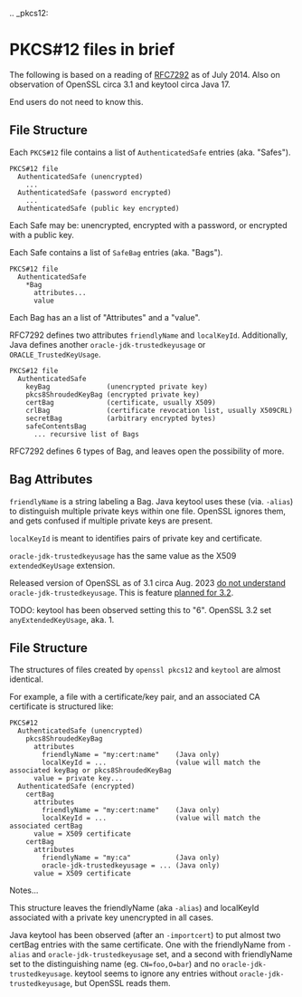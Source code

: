 .. _pkcs12:

# PKCS#12 files in brief

The following is based on a reading of [RFC7292](https://datatracker.ietf.org/doc/html/rfc7292) as of July 2014.
Also on observation of OpenSSL circa 3.1 and keytool circa Java 17.

End users do not need to know this.

## File Structure

Each `PKCS#12` file contains a list of `AuthenticatedSafe` entries (aka. "Safes").

```
PKCS#12 file
  AuthenticatedSafe (unencrypted)
    ...
  AuthenticatedSafe (password encrypted)
    ...
  AuthenticatedSafe (public key encrypted)
```

Each Safe may be: unencrypted, encrypted with a password, or encrypted with a public key.

Each Safe contains a list of `SafeBag` entries (aka. "Bags").

```
PKCS#12 file
  AuthenticatedSafe
    *Bag
      attributes...
      value
```

Each Bag has an a list of "Attributes" and a "value".

RFC7292 defines two attributes `friendlyName` and `localKeyId`.
Additionally, Java defines another `oracle-jdk-trustedkeyusage` or `ORACLE_TrustedKeyUsage`.

```
PKCS#12 file
  AuthenticatedSafe
    keyBag              (unencrypted private key)
    pkcs8ShroudedKeyBag (encrypted private key)
    certBag             (certificate, usually X509)
    crlBag              (certificate revocation list, usually X509CRL)
    secretBag           (arbitrary encrypted bytes)
    safeContentsBag
      ... recursive list of Bags
```

RFC7292 defines 6 types of Bag, and leaves open the possibility of more.


## Bag Attributes

`friendlyName` is a string labeling a Bag.
Java keytool uses these (via. `-alias`) to distinguish multiple private keys within one file.
OpenSSL ignores them, and gets confused if multiple private keys are present.

`localKeyId` is meant to identifies pairs of private key and certificate.

`oracle-jdk-trustedkeyusage` has the same value as the X509 `extendedKeyUsage` extension.

Released version of OpenSSL as of 3.1 circa Aug. 2023 [do not understand](https://github.com/openssl/openssl/issues/6684) `oracle-jdk-trustedkeyusage`.
This is feature [planned for 3.2](https://github.com/openssl/openssl/pull/19025).

TODO: keytool has been observed setting this to "6".  OpenSSL 3.2 set `anyExtendedKeyUsage`, aka. 1.

## File Structure

The structures of files created by `openssl pkcs12` and `keytool` are almost identical.

For example, a file with a certificate/key pair, and an associated CA certificate is structured like:

```
PKCS#12
  AuthenticatedSafe (unencrypted)
    pkcs8ShroudedKeyBag
      attributes
        friendlyName = "my:cert:name"    (Java only)
        localKeyId = ...                 (value will match the associated keyBag or pkcs8ShroudedKeyBag
      value = private key...
  AuthenticatedSafe (encrypted)
    certBag
      attributes
        friendlyName = "my:cert:name"    (Java only)
        localKeyId = ...                 (value will match the associated certBag
      value = X509 certificate
    certBag
      attributes
        friendlyName = "my:ca"           (Java only)
        oracle-jdk-trustedkeyusage = ... (Java only)
      value = X509 certificate
```

Notes...

This structure leaves the friendlyName (aka `-alias`) and localKeyId associated with a private key unencrypted in all cases.

Java keytool has been observed (after an `-importcert`) to put almost two certBag entries with the same certificate.
One with the friendlyName from `-alias` and `oracle-jdk-trustedkeyusage` set,
and a second with friendlyName set to the distinguishing name (eg. `CN=foo,O=bar`) and no `oracle-jdk-trustedkeyusage`.
keytool seems to ignore any entries without `oracle-jdk-trustedkeyusage`, but OpenSSL reads them.
